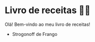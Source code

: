 # Livro de receitas :man_cook: 



Olá! Bem-vindo ao meu livro de receitas! 

- Strogonoff de Frango 